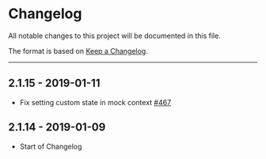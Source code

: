 # Changelog

All notable changes to this project will be documented in this file.

The format is based on [Keep a Changelog](http://keepachangelog.com/en/1.0.0/).

<!-- Unreleased changes should go to UNRELEASED.md -->

---

## 2.1.15 - 2019-01-11

- Fix setting custom state in mock context [#467](https://github.com/Shopify/quilt/pull/467)

## 2.1.14 - 2019-01-09

- Start of Changelog
